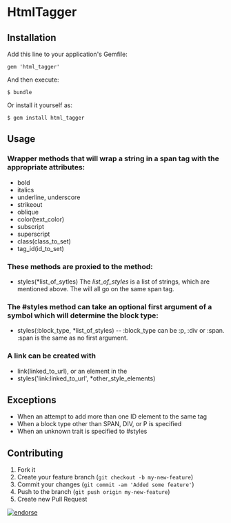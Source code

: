 # HtmlTagger

## Installation

Add this line to your application's Gemfile:

    gem 'html_tagger'

And then execute:

    $ bundle

Or install it yourself as:

    $ gem install html_tagger

## Usage

### Wrapper methods that will wrap a string in a span tag with the appropriate attributes:

  * bold
  * italics
  * underline, underscore
  * strikeout
  * oblique
  * color(text_color)
  * subscript
  * superscript
  * class(class_to_set)
  * tag_id(id_to_set)

### These methods are proxied to the method:

  * styles(*list_of_sytles)
  The _list_of_styles_ is a list of strings, which are mentioned above.  The will all go on the same span tag.

### The #styles method can take an optional first argument of a symbol which will determine the block type:

  * styles(:block_type, *list_of_styles) -- :block_type can be :p, :div or :span.  :span is the same as no first argument.

### A link can be created with

  * link(linked_to_url), or an element in the
  * styles('link:linked_to_url', *other_style_elements)

## Exceptions

   * When an attempt to add more than one ID element to the same tag
   * When a block type other than SPAN, DIV, or P is specified
   * When an unknown trait is specified to #styles


## Contributing

1. Fork it
2. Create your feature branch (`git checkout -b my-new-feature`)
3. Commit your changes (`git commit -am 'Added some feature'`)
4. Push to the branch (`git push origin my-new-feature`)
5. Create new Pull Request

[![endorse](http://api.coderwall.com/coyote/endorse.png)](http://coderwall.com/coyote)
